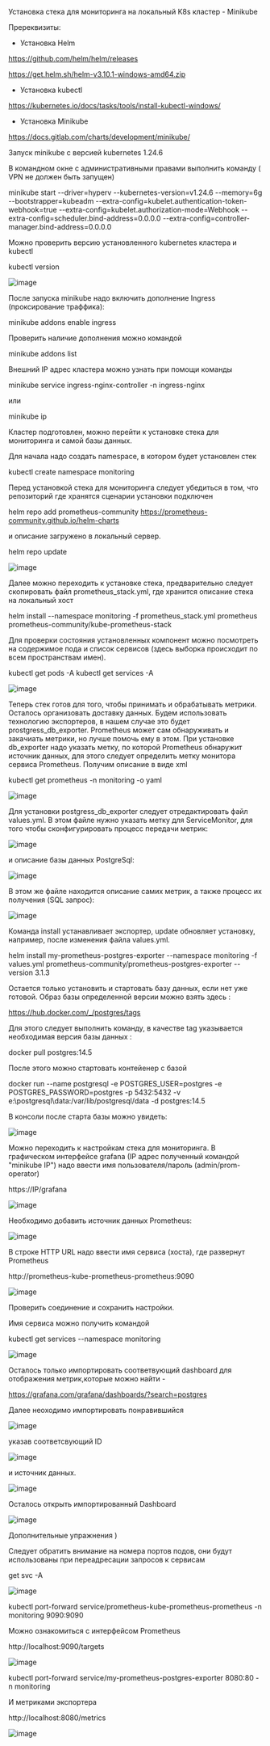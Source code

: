Установка стека для мониторинга на локальный K8s кластер -  Minikube

Пререквизиты:

- Установка Helm

https://github.com/helm/helm/releases 

https://get.helm.sh/helm-v3.10.1-windows-amd64.zip

- Установка kubectl

https://kubernetes.io/docs/tasks/tools/install-kubectl-windows/

- Установка Minikube

https://docs.gitlab.com/charts/development/minikube/


Запуск minikube с версией kubernetes 1.24.6

В командном окне  с административными  правами выполнить команду ( VPN не должен быть запущен)

minikube start --driver=hyperv --kubernetes-version=v1.24.6 --memory=6g --bootstrapper=kubeadm --extra-config=kubelet.authentication-token-webhook=true --extra-config=kubelet.authorization-mode=Webhook --extra-config=scheduler.bind-address=0.0.0.0 --extra-config=controller-manager.bind-address=0.0.0.0

Можно проверить версию установленного kubernetes кластера и kubectl

kubectl version

![image](https://user-images.githubusercontent.com/68746298/198032922-c30b1b4b-2f61-4f27-8d0c-9865842a6d67.png)


После запуска minikube надо включить дополнение Ingress (проксирование траффика):

minikube addons enable ingress

Проверить наличие дополнения можно командой

minikube addons list

Внешний IP адрес кластера можно узнать при помощи команды

minikube service ingress-nginx-controller -n ingress-nginx

или

minikube ip

Кластер подготовлен, можно перейти к установке стека для мониторинга и самой базы данных.

Для начала надо создать namespace, в котором будет установлен стек 

kubectl create namespace monitoring 

Перед установкой стека для мониторинга следует убедиться в том, что репозиторий где хранятся сценарии установки подключен

helm repo add prometheus-community https://prometheus-community.github.io/helm-charts

и описание загружено в локальный сервер.

helm repo update 

![image](https://user-images.githubusercontent.com/68746298/199480715-90ac7677-4ce4-4ad8-a702-218f4992bc8c.png)

Далее можно переходить к установке стека, предварительно следует скопировать файл prometheus_stack.yml, где хранится описание стека на локальный хост

helm install   --namespace monitoring   -f prometheus_stack.yml   prometheus prometheus-community/kube-prometheus-stack

Для проверки состояния установленных компонент можно посмотреть на содержимое пода и список сервисов (здесь выборка происходит по всем пространствам имен). 

kubectl get pods -A 
kubectl get services -A


![image](https://user-images.githubusercontent.com/68746298/199483832-29d2b6a2-ab73-43c7-bea9-dd76ca6361ca.png)

Теперь стек готов для того, чтобы принимать и обрабатывать метрики. Осталось организовать доставку данных. Будем использовать технологию экспортеров, в нашем случае это будет prostgress_db_exporter. Prometheus может сам обнаруживать и закачиать метрики, но лучше помочь ему в этом. При установке db_exporter надо указать метку, по которой Promеtheus обнаружит источник данных, для этого следует определить метку монитора сервиса Prometheus. Получим описание в виде xml

kubectl get prometheus -n monitoring -o yaml

![image](https://user-images.githubusercontent.com/68746298/199534271-ee3b65fc-0544-442e-bae9-67f4c467aabc.png)


Для установки postgress_db_exporter следует отредактировать файл values.yml. В этом файле нужно указать метку для ServiceMonitor, для того чтобы сконфигурировать процесс передачи метрик: 


![image](https://user-images.githubusercontent.com/68746298/199539191-fe2cd6fe-f466-451f-ac7c-e190620c1dde.png)

и описание базы данных PostgreSql:

![image](https://user-images.githubusercontent.com/68746298/199539808-b3550709-f82e-483b-b7bc-0f217a1a4ea3.png)

В этом же файле находится описание самих метрик, а также процесс их получения (SQL запрос):

![image](https://user-images.githubusercontent.com/68746298/199540580-7670ed42-c915-4c77-9867-75e92fff9e3b.png)

Команда install устанавливает экспортер, update обновляет установку, например, после изменения файла values.yml.

helm install my-prometheus-postgres-exporter --namespace monitoring -f values.yml  prometheus-community/prometheus-postgres-exporter --version 3.1.3

Остается только установить и стартовать базу данных, если нет уже готовой. Образ базы определенной  версии можно взять здесь :

https://hub.docker.com/_/postgres/tags

Для этого следует выполнить команду, в качестве tag указывается необходимая версия базы данных :

docker pull postgres:14.5

После этого можно стартовать контейенер с базой   

docker run --name postgresql -e POSTGRES_USER=postgres -e POSTGRES_PASSWORD=postgres -p 5432:5432 -v e:\postgresql\data:/var/lib/postgresql/data -d postgres:14.5

В консоли после старта базы можно увидеть:

![image](https://user-images.githubusercontent.com/68746298/199548324-eab11de9-f22e-467e-8ba9-5f0ea793255b.png)

Можно переходить к настройкам стека для мониторинга. В графическом интерфейсе grafana (IP адрес полученный командой "minikube IP") надо ввести имя пользователя/пароль (admin/prom-operator)

https://IP/grafana

![image](https://user-images.githubusercontent.com/68746298/199550497-34bfac51-b0e8-44de-843b-6a6c51cafe35.png)

Необходимо добавить источник данных Prometheus:

![image](https://user-images.githubusercontent.com/68746298/199551627-1695a3c8-3f4a-4e60-b7eb-f99f42eee358.png)

В строке HTTP URL надо ввести имя сервиса (хоста), где развернут Prometheus 

http://prometheus-kube-prometheus-prometheus:9090

![image](https://user-images.githubusercontent.com/68746298/199554416-a021c2dc-3bba-4da0-82aa-8bafb50ba709.png)


Проверить соединение и сохранить настройки. 

Имя сервиса можно получить командой  

kubectl get services --namespace monitoring 

![image](https://user-images.githubusercontent.com/68746298/199555177-6f99f005-83ea-4039-a1a5-c6339681468d.png)

Осталось только импортировать соответвующий dashboard для отображения метрик,которые можно найти -


https://grafana.com/grafana/dashboards/?search=postgres

Далее неоходимо импортировать понравившийся 

![image](https://user-images.githubusercontent.com/68746298/197983168-516379ab-d194-4aef-b705-f674987db186.png)

указав соответсвующий ID 

![image](https://user-images.githubusercontent.com/68746298/197991358-f3c3a26d-8e52-40fe-b815-b21a475ad3ab.png)

и источник данных.

![image](https://user-images.githubusercontent.com/68746298/199667219-9a8f827b-c5eb-45b0-ad61-ed6175707b40.png)


Осталось открыть импортированный Dashboard

![image](https://user-images.githubusercontent.com/68746298/199579282-54e2f54c-24bd-4817-ada1-82eaff2cf718.png)

Дополнительные упражнения )

Следует обратить внимание на номера портов подов, они будут использованы при переадресации запросов к сервисам

 get svc -A
 
![image](https://user-images.githubusercontent.com/68746298/199672683-bfb0c30a-590a-446d-9009-131dc157bc13.png)

kubectl port-forward  service/prometheus-kube-prometheus-prometheus -n monitoring 9090:9090

Можно ознакомиться с интерфейсом Prometheus

http://localhost:9090/targets

![image](https://user-images.githubusercontent.com/68746298/199672311-b164543d-1e91-4be7-b055-d7986a68b2ea.png)

kubectl port-forward  service/my-prometheus-postgres-exporter 8080:80 -n monitoring

И метриками экспортера

http://localhost:8080/metrics

![image](https://user-images.githubusercontent.com/68746298/199683952-abc94c09-225e-4f9c-8494-4a9e236b9700.png)




























